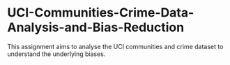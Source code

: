 # UCI-Communities-Crime-Data-Analysis-and-Bias-Reduction
This assignment aims to analyse the UCI communities and crime dataset to understand the underlying biases.

